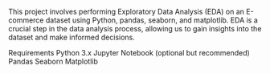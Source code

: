 This project involves performing Exploratory Data Analysis (EDA) on an E-commerce dataset using Python, pandas, seaborn, and matplotlib. EDA is a crucial step in the data analysis process, allowing us to gain insights into the dataset and make informed decisions.

Requirements
Python 3.x
Jupyter Notebook (optional but recommended)
Pandas
Seaborn
Matplotlib
